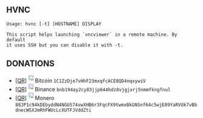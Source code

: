 ## HVNC

    Usage: hvnc [-t] [HOSTNAME] DISPLAY
    
    This script helps launching `vncviewer` in a remote machine. By default
    it uses SSH but you can disable it with -t.

## DONATIONS
<ul>
<li>
<a href="https://openvirtus.github.io/files/1C1ZzDje7vHhF23mxqfcACE8QD4nqxywiV.png">[QR]</a>
<img height="20" style="max-height:1em;max-width:1em" src="https://openvirtus.github.io/files/btc.png">
Bitcoin <code>1C1ZzDje7vHhF23mxqfcACE8QD4nqxywiV</code>
</li>
<li>
<a href="https://openvirtus.github.io/files/bnb194ay2cy83jjp644hdz8vjgjxrj5nmmfkngfnul.png">[QR]</a>
<img height="20" style="max-height:1em;max-width:1em" src="https://openvirtus.github.io/files/bnb.svg">
Binance <code>bnb194ay2cy83jjp644hdz8vjgjxrj5nmmfkngfnul</code>
</li>
<li>
<a href="https://openvirtus.github.io/files/88JP1c94kDEbyddN4NGU574vwXHB6r3FqcFX9twmxBkGNSnf64c5wjE89YaRVUk7vBbdnecWSXJmRhFWUcLcXUTFJVddZti.png">[QR]</a>
<img height="20" style="max-height:1em;max-width:1em" src="https://openvirtus.github.io/files/xmr.svg">
Monero <code>88JP1c94kDEbyddN4NGU574vwXHB6r3FqcFX9twmxBkGNSnf64c5wjE89YaRVUk7vBbdnecWSXJmRhFWUcLcXUTFJVddZti</code>
</li>
</ul>
